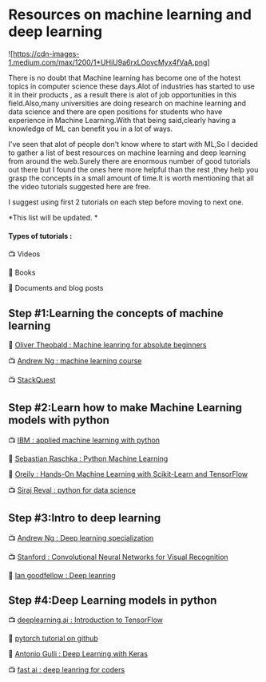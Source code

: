 # Resources on machine learning and deep learning 

![https://cdn-images-1.medium.com/max/1200/1*UHiU9a6rxLOovcMyx4fVaA.png]

There is no doubt that Machine learning has become one of the hotest topics in computer science these days.Alot of industries has started to use it in their products , as a result there is alot of job opportunities in this field.Also,many universities are doing research on machine learning and data science and there are open positions for students who have experience in Machine Learning.With that being said,clearly having a knowledge of ML can benefit you in a lot of ways.

I've seen that alot of people don't know where to start with ML,So I decided to gather a list of best resources on machine learning and deep learning from around the web.Surely there are enormous number of good tutorials out there but I found the ones here more helpful than the rest ,they help you grasp the concepts in a small amount of time.It is worth mentioning that all the video tutorials suggested here are free.

I suggest using first 2 tutorials on each step before moving to next one.

*This list will be updated. *

#### Types of tutorials :

:tv: Videos

:orange_book: Books

:page_facing_up: Documents and blog posts

## Step #1:Learning the concepts of machine learning

:orange_book: [Oliver Theobald : Machine leanring for absolute beginners](https://www.amazon.com/Machine-Learning-Absolute-Beginners-Introduction-ebook/dp/B06VXKBLNG)

:tv: [Andrew Ng : machine learning course](https://www.coursera.org/learn/machine-learning)

:tv: [StackQuest](https://www.youtube.com/channel/UCtYLUTtgS3k1Fg4y5tAhLbw)

## Step #2:Learn how to make Machine Learning models with python

:tv: [IBM : applied machine learning with python](https://www.coursera.org/learn/machine-learning)

:orange_book: [Sebastian Raschka : Python Machine Learning](https://www.amazon.com/Python-Machine-Learning-Sebastian-Raschka/dp/1783555130)

:orange_book: [Oreily : Hands-On Machine Learning with Scikit-Learn and TensorFlow](https://www.amazon.com/Hands-Machine-Learning-Scikit-Learn-TensorFlow/dp/1491962291)

:tv: [Siraj Reval : python for data science](https://www.youtube.com/watch?v=T5pRlIbr6gg&list=PL2-dafEMk2A6QKz1mrk1uIGfHkC1zZ6UU)


## Step #3:Intro to deep learning

:tv: [Andrew Ng : Deep learning specialization](https://www.coursera.org/specializations/deep-learning)

:tv: [Stanford : Convolutional Neural Networks for Visual Recognition](https://www.youtube.com/watch?v=vT1JzLTH4G4&list=PL3FW7Lu3i5JvHM8ljYj-zLfQRF3EO8sYv)

:orange_book: [Ian goodfellow : Deep leanring](https://www.amazon.com/Deep-Learning-Adaptive-Computation-Machine/dp/0262035618/ref=sr_1_3?crid=MS46WU990GUS&keywords=deep+learning+ian+goodfellow&qid=1554795848&s=books&sprefix=deep+leaning+ian%2Cstripbooks%2C370&sr=1-3)

## Step #4:Deep Learning models in python

:tv: [deeplearning.ai : Introduction to TensorFlow](https://www.coursera.org/learn/introduction-tensorflow)

:page_facing_up: [pytorch tutorial on github](https://github.com/yunjey/pytorch-tutorial)

:orange_book: [Antonio Gulli : Deep Learning with Keras](https://www.amazon.com/Deep-Learning-Keras-Implementing-learning/dp/1787128423)

:tv: [fast ai : deep leanring for coders](https://course.fast.ai/)
